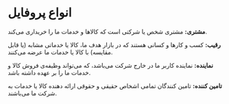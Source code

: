 # انواع پروفایل

**مشتری:** مشتری شخص یا شرکتی است که کالاها و خدمات ما را خریداری می‌کند.

**رقیب:** کسب و کارها و کسانی هستند که  در بازار هدف ما، کالا یا خدماتی مشابه (یا قابل مقایسه) با کالا یا خدمات ما عرضه می‌کنند.

**نماینده:** نماینده کاربر ما در خارج شرکت می‌باشد، که می‌تواند وظیفه‌ی فروش کالا و خدمات ما را بر عهده داشته باشد. 

**تامین کننده:**  تامین کنندگان تمامی اشخاص حقیقی و حقوقی ارائه دهنده کالا یا خدمات به شرکت ما می‌باشند.

